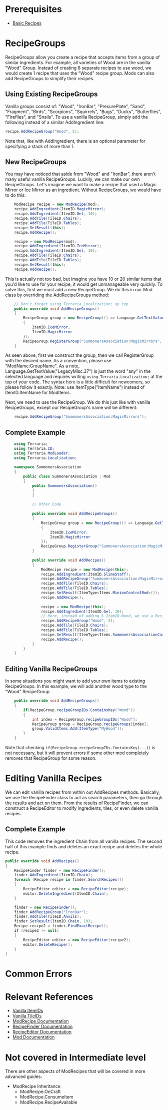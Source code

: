 # Prerequisites 
* [Basic Recipes](Basic-Recipes)

# RecipeGroups
RecipeGroups allow you create a recipe that accepts items from a group of similar ingredients. For example, all varieties of Wood are in the vanilla "Wood" Group. Instead of creating 8 separate recipes to use wood, we would create 1 recipe that uses the "Wood" recipe group. Mods can also add RecipeGroups to simplify their recipes.

## Using Existing RecipeGroups
Vanilla groups consist of: "Wood", "IronBar", "PresurePlate", "Sand", "Fragment", "Birds", "Scorpions", "Squirrels", "Bugs", "Ducks", "Butterflies", "Fireflies", and "Snails". To use a vanilla RecipeGroup, simply add the following instead of a similar AddIngredient line:
```csharp
recipe.AddRecipeGroup("Wood", 5);
```
Note that, like with AddIngredient, there is an optional parameter for specifying a stack of more than 1.

## New RecipeGroups
You may have noticed that aside from "Wood" and "IronBar", there aren't many useful vanilla RecipeGroups. Luckily, we can make our own RecipeGroups. Let's imagine we want to make a recipe that used a Magic Mirror or Ice Mirror as an ingredient. Without RecipeGroups, we would have to do this:
```csharp
    ModRecipe recipe = new ModRecipe(mod);
    recipe.AddIngredient(ItemID.MagicMirror);
    recipe.AddIngredient(ItemID.Gel, 10);
    recipe.AddTile(TileID.Chairs);
    recipe.AddTile(TileID.Tables);
    recipe.SetResult(this);
    recipe.AddRecipe();

    recipe = new ModRecipe(mod);
    recipe.AddIngredient(ItemID.IceMirror);
    recipe.AddIngredient(ItemID.Gel, 10);
    recipe.AddTile(TileID.Chairs);
    recipe.AddTile(TileID.Tables);
    recipe.SetResult(this);
    recipe.AddRecipe();
```
This is actually not too bad, but imagine you have 10 or 20 similar items that you'd like to use for your recipe, it would get unmanageable very quickly. To solve this, first we must add a new RecipeGroup. We do this in our Mod class by overriding the AddRecipeGroups method:
```csharp
    // Don't forget using Terraria.Localization; up top.
    public override void AddRecipeGroups()
    {
    	RecipeGroup group = new RecipeGroup(() => Language.GetTextValue("LegacyMisc.37") + " Magic Mirror", new int[]
    	{
    		ItemID.IceMirror,
    		ItemID.MagicMirror
    	});
    	RecipeGroup.RegisterGroup("SummonersAssociation:MagicMirrors", group);
    }
```
As seen above, first we construct the group, then we call RegisterGroup with the desired name. As a convention, please use "ModName:GroupName". As a note, Language.GetTextValue("LegacyMisc.37") is just the word "any" in the selected language and requires writing `using Terraria.Localization;` at the top of your code. The syntax here is a little difficult for newcomers, so please follow it exactly. Note: use ItemType("ItemName") instead of ItemID.ItemName for ModItems.

Next, we need to use the RecipeGroup. We do this just like with vanilla RecipeGroups, except our RecipeGroup's name will be different:
```csharp
    recipe.AddRecipeGroup("SummonersAssociation:MagicMirrors");
```
## Complete Example
```csharp
    using Terraria;
    using Terraria.ID;
    using Terraria.ModLoader;
    using Terraria.Localization;
    
    namespace SummonersAssociation
    {
    	public class SummonersAssociation : Mod
    	{
    		public SummonersAssociation()
    		{
    		}
    
    		// Other Code
    
    		public override void AddRecipeGroups()
    		{
    			RecipeGroup group = new RecipeGroup(() => Language.GetTextValue("LegacyMisc.37") + " Magic Mirror", new int[]
    			{
    				ItemID.IceMirror,
    				ItemID.MagicMirror
    			});
    			RecipeGroup.RegisterGroup("SummonersAssociation:MagicMirrors", group);
    		}
    
    		public override void AddRecipes()
    		{
    			ModRecipe recipe = new ModRecipe(this);
    			recipe.AddIngredient(ItemID.SlimeStaff);
    			recipe.AddRecipeGroup("SummonersAssociation:MagicMirrors");
    			recipe.AddTile(TileID.Chairs);
    			recipe.AddTile(TileID.Tables);
    			recipe.SetResult(ItemType<Items.MinionControlRod>());
    			recipe.AddRecipe();
    
    			recipe = new ModRecipe(this);
    			recipe.AddIngredient(ItemID.Gel, 10);
    			// Here, instead of adding 5 ItemID.Wood, we use a RecipeGroup to specify all types of Wood in a single recipe.
    			recipe.AddRecipeGroup("Wood", 5);
    			recipe.AddTile(TileID.Chairs);
    			recipe.AddTile(TileID.Tables);
    			recipe.SetResult(ItemType<Items.SummonersAssociationCard>());
    			recipe.AddRecipe();
    		}
    	}
    }
```
## Editing Vanilla RecipeGroups
In some situations you might want to add your own items to existing RecipeGroups. In this example, we will add another wood type to the "Wood" RecipeGroup.
```csharp
    public override void AddRecipeGroups()
    {
    	if(RecipeGroup.recipeGroupIDs.ContainsKey("Wood"))
    	{
    		int index = RecipeGroup.recipeGroupIDs["Wood"];
    		RecipeGroup group = RecipeGroup.recipeGroups[index];
    		group.ValidItems.Add(ItemType("MyWood"));
    	}
    }
```
Note that checking `if(RecipeGroup.recipeGroupIDs.ContainsKey(...))` is not necessary, but it will prevent errors if some other mod completely removes that RecipeGroup for some reason.

# Editing Vanilla Recipes
We can edit vanilla recipes from within out AddRecipes methods. Basically, we use the RecipeFinder class to act as search parameters, then go through the results and act on them. From the results of RecipeFinder, we can construct a RecipeEditor to modify ingredients, tiles, or even delete vanilla recipes.

## Complete Example
This code removes the ingredient Chain from all vanilla recipes. The second half of this example finds and deletes an exact recipe and deletes the whole recipe.
```csharp
public override void AddRecipes()
{
	RecipeFinder finder = new RecipeFinder();
	finder.AddIngredient(ItemID.Chain);
	foreach (Recipe recipe in finder.SearchRecipes())
	{
		RecipeEditor editor = new RecipeEditor(recipe);
		editor.DeleteIngredient(ItemID.Chain);
	}

	finder = new RecipeFinder();
	finder.AddRecipeGroup("IronBar");
	finder.AddTile(TileID.Anvils);
	finder.SetResult(ItemID.Chain, 10);
	Recipe recipe2 = finder.FindExactRecipe();
	if (recipe2 != null)
	{
		RecipeEditor editor = new RecipeEditor(recipe2);
		editor.DeleteRecipe();
	}
}
```
# Common Errors

# Relevant References
* [Vanilla ItemIDs](https://github.com/bluemagic123/tModLoader/wiki/Vanilla-Item-IDs)
* [Vanilla TileIDs](https://github.com/bluemagic123/tModLoader/wiki/Vanilla-Tile-IDs)
* [ModRecipe Documentation](http://blushiemagic.github.io/tModLoader/html/class_terraria_1_1_mod_loader_1_1_mod_recipe.html)
* [RecipeFinder Documentation](http://blushiemagic.github.io/tModLoader/html/class_terraria_1_1_mod_loader_1_1_recipe_finder.html)
* [RecipeEditor Documentation](http://blushiemagic.github.io/tModLoader/html/class_terraria_1_1_mod_loader_1_1_recipe_editor.html)
* [Mod Documentation](http://blushiemagic.github.io/tModLoader/html/class_terraria_1_1_mod_loader_1_1_mod.html)

# Not covered in Intermediate level
There are other aspects of ModRecipes that will be covered in more advanced guides:
* ModRecipe Inheritance
  * ModRecipe.OnCraft
  * ModRecipe.ConsumeItem
  * ModRecipe.RecipeAvailable